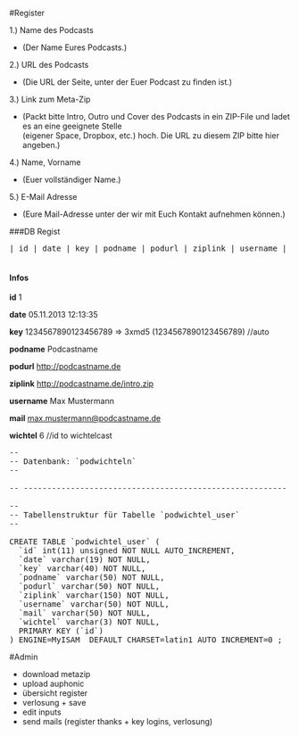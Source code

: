 #Register

1.) Name des Podcasts 
- (Der Name Eures Podcasts.)


2.) URL des Podcasts 
- (Die URL der Seite, unter der Euer Podcast zu finden ist.)


3.) Link zum Meta-Zip
- (Packt bitte Intro, Outro und Cover des Podcasts in ein ZIP-File und ladet es an eine geeignete Stelle <br>
(eigener Space, Dropbox, etc.) hoch. Die URL zu diesem ZIP bitte hier angeben.)


4.) Name, Vorname
- (Euer vollständiger Name.)

5.) E-Mail Adresse
- (Eure Mail-Adresse unter der wir mit Euch Kontakt aufnehmen können.)

###DB Regist
<pre>
| id | date | key | podname | podurl | ziplink | username | mail | wichtel |<br>
</pre>

#### Infos
**id** 1

**date** 05.11.2013 12:13:35

**key** 1234567890123456789 => 3xmd5 (1234567890123456789) //auto

**podname** Podcastname

**podurl** http://podcastname.de

**ziplink** http://podcastname.de/intro.zip

**username** Max Mustermann

**mail** max.mustermann@podcastname.de

**wichtel** 6 //id to wichtelcast

<pre>
--
-- Datenbank: `podwichteln`
--

-- --------------------------------------------------------

--
-- Tabellenstruktur für Tabelle `podwichtel_user`
--

CREATE TABLE `podwichtel_user` (
  `id` int(11) unsigned NOT NULL AUTO_INCREMENT,
  `date` varchar(19) NOT NULL,
  `key` varchar(40) NOT NULL,
  `podname` varchar(50) NOT NULL,
  `podurl` varchar(50) NOT NULL,
  `ziplink` varchar(150) NOT NULL,
  `username` varchar(50) NOT NULL,
  `mail` varchar(50) NOT NULL,
  `wichtel` varchar(3) NOT NULL,
  PRIMARY KEY (`id`)
) ENGINE=MyISAM  DEFAULT CHARSET=latin1 AUTO_INCREMENT=0 ;
</pre>
#Admin

- download metazip
- upload auphonic
- übersicht register
- verlosung + save
- edit inputs
- send mails (register thanks + key logins, verlosung)
